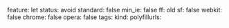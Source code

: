 feature: let
status: avoid
standard: false
min_ie: false
ff: old
sf: false
webkit: false
chrome: false
opera: false
tags:
kind:
polyfillurls:

